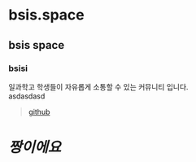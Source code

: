 # bsis.space
## bsis space
### bsisi
일과학고 학생들이 자유롭게 소통할 수 있는 커뮤니티 입니다.  
asdasdasd
> [github](https://github.com/MATHCOM-BSIS/bsis-space/edit/main/README.md)
# ***짱이에요***
